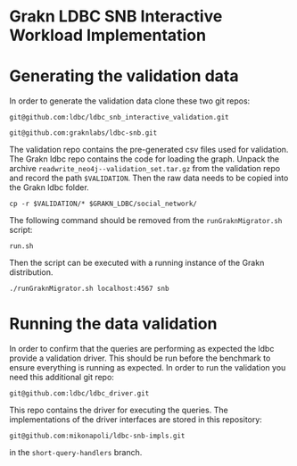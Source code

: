 Grakn LDBC SNB Interactive Workload Implementation
==================================================

# Generating the validation data

In order to generate the validation data clone these two git repos:

`git@github.com:ldbc/ldbc_snb_interactive_validation.git`

`git@github.com:graknlabs/ldbc-snb.git`

The validation repo contains the pre-generated csv files used for validation.
The Grakn ldbc repo contains the code for loading the graph.
Unpack the archive `readwrite_neo4j--validation_set.tar.gz` from the validation repo and record the path `$VALIDATION`.
Then the raw data needs to be copied into the Grakn ldbc folder.

`cp -r $VALIDATION/* $GRAKN_LDBC/social_network/`

The following command should be removed from the `runGraknMigrator.sh` script:

`run.sh`

Then the script can be executed with a running instance of the Grakn distribution.

`./runGraknMigrator.sh localhost:4567 snb`

# Running the data validation

In order to confirm that the queries are performing as expected the ldbc provide a validation driver.
This should be run before the benchmark to ensure everything is running as expected.
In order to run the validation you need this additional git repo:

`git@github.com:ldbc/ldbc_driver.git`

This repo contains the driver for executing the queries. The implementations of the driver interfaces are stored in this repository:

`git@github.com:mikonapoli/ldbc-snb-impls.git`

in the `short-query-handlers` branch.